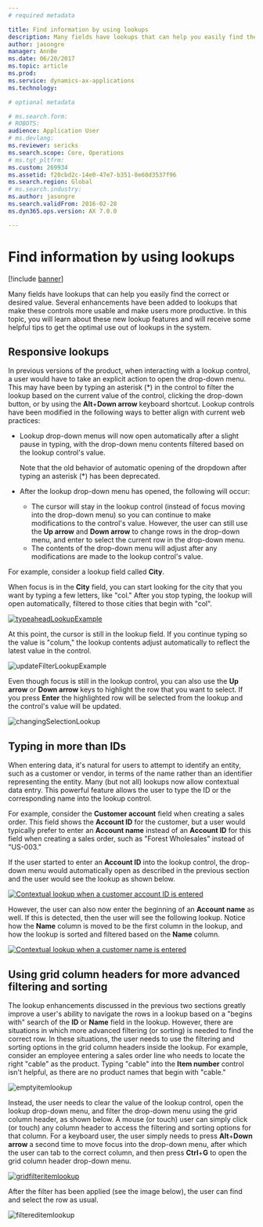 ```yaml
---
# required metadata

title: Find information by using lookups
description: Many fields have lookups that can help you easily find the correct or desired value. Several enhancements have been added to lookups that make these controls more usable and make users more productive. In this topic, you will learn about these new lookup features and will receive some helpful tips to get the optimal use out of lookups in the system.  
author: jasongre
manager: AnnBe
ms.date: 06/20/2017
ms.topic: article
ms.prod: 
ms.service: dynamics-ax-applications
ms.technology: 

# optional metadata

# ms.search.form: 
# ROBOTS: 
audience: Application User
# ms.devlang: 
ms.reviewer: sericks
ms.search.scope: Core, Operations
# ms.tgt_pltfrm: 
ms.custom: 269934
ms.assetid: f20cbd2c-14e0-47e7-b351-8e60d3537f96
ms.search.region: Global
# ms.search.industry: 
ms.author: jasongre
ms.search.validFrom: 2016-02-28
ms.dyn365.ops.version: AX 7.0.0

---
```


# Find information by using lookups

[!include [banner](../includes/banner.md)]

Many fields have lookups that can help you easily find the correct or desired value. Several enhancements have been added to lookups that make these controls more usable and make users more productive. In this topic, you will learn about these new lookup features and will receive some helpful tips to get the optimal use out of lookups in the system.

## Responsive lookups

In previous versions of the product, when interacting with a lookup control, a user would have to take an explicit action to open the drop-down menu. This may have been by typing an asterisk (\*) in the control to filter the lookup based on the current value of the control, clicking the drop-down button, or by using the **Alt**+**Down arrow** keyboard shortcut. Lookup controls have been modified in the following ways to better align with current web practices:

- Lookup drop-down menus will now open automatically after a slight pause in typing, with the drop-down menu contents filtered based on the lookup control's value.

    Note that the old behavior of automatic opening of the dropdown after typing an asterisk (\*) has been deprecated.

- After the lookup drop-down menu has opened, the following will occur:

    - The cursor will stay in the lookup control (instead of focus moving into the drop-down menu) so you can continue to make modifications to the control's value. However, the user can still use the **Up arrow** and **Down arrow** to change rows in the drop-down menu, and enter to select the current row in the drop-down menu.
    - The contents of the drop-down menu will adjust after any modifications are made to the lookup control's value.

For example, consider a lookup field called **City**.

When focus is in the **City** field, you can start looking for the city that you want by typing a few letters, like "col." After you stop typing, the lookup will open automatically, filtered to those cities that begin with "col".

[![typeaheadLookupExample](./media/typeaheadlookupexample.png)](./media/typeaheadlookupexample.png)

At this point, the cursor is still in the lookup field. If you continue typing so the value is "colum," the lookup contents adjust automatically to reflect the latest value in the control.

![updateFilterLookupExample](./media/updatefilterlookupexample.png)

Even though focus is still in the lookup control, you can also use the **Up arrow** or **Down arrow** keys to highlight the row that you want to select. If you press **Enter** the highlighted row will be selected from the lookup and the control's value will be updated.

![changingSelectionLookup](./media/changingselectionlookup.png)

## Typing in more than IDs

When entering data, it's natural for users to attempt to identify an entity, such as a customer or vendor, in terms of the name rather than an identifier representing the entity. Many (but not all) lookups now allow contextual data entry. This powerful feature allows the user to type the ID or the corresponding name into the lookup control.

For example, consider the **Customer account** field when creating a sales order. This field shows the **Account ID** for the customer, but a user would typically prefer to enter an **Account name** instead of an **Account ID** for this field when creating a sales order, such as "Forest Wholesales" instead of "US-003."

If the user started to enter an **Account ID** into the lookup control, the drop-down menu would automatically open as described in the previous section and the user would see the lookup as shown below.

[![Contextual lookup when a customer account ID is entered](./media/howtocontextuallookups-1.png)](./media/howtocontextuallookups-1.png)

However, the user can also now enter the beginning of an **Account name** as well. If this is detected, then the user will see the following lookup. Notice how the **Name** column is moved to be the first column in the lookup, and how the lookup is sorted and filtered based on the **Name** column.

[![Contextual lookup when a customer name is entered](./media/howtocontextuallookups-2.png)](./media/howtocontextuallookups-2.png)

## Using grid column headers for more advanced filtering and sorting

The lookup enhancements discussed in the previous two sections greatly improve a user's ability to navigate the rows in a lookup based on a "begins with" search of the **ID** or **Name** field in the lookup. However, there are situations in which more advanced filtering (or sorting) is needed to find the correct row. In these situations, the user needs to use the filtering and sorting options in the grid column headers inside the lookup. For example, consider an employee entering a sales order line who needs to locate the right "cable" as the product. Typing "cable" into the **Item number** control isn't helpful, as there are no product names that begin with "cable."

![emptyitemlookup](./media/emptyitemlookup.png)

Instead, the user needs to clear the value of the lookup control, open the lookup drop-down menu, and filter the drop-down menu using the grid column header, as shown below. A mouse (or touch) user can simply click (or touch) any column header to access the filtering and sorting options for that column. For a keyboard user, the user simply needs to press **Alt**+**Down** **arrow** a second time to move focus into the drop-down menu, after which the user can tab to the correct column, and then press **Ctrl**+**G** to open the grid column header drop-down menu.

[![gridfilteritemlookup](./media/gridfilteritemlookup.png)](./media/gridfilteritemlookup.png)

After the filter has been applied (see the image below), the user can find and select the row as usual.

![filtereditemlookup](./media/filtereditemlookup.png)
